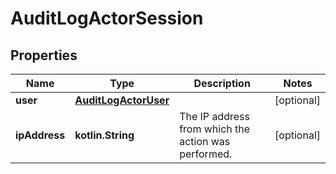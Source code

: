 
# AuditLogActorSession

## Properties
| Name | Type | Description | Notes |
| ------------ | ------------- | ------------- | ------------- |
| **user** | [**AuditLogActorUser**](AuditLogActorUser.md) |  |  [optional] |
| **ipAddress** | **kotlin.String** | The IP address from which the action was performed. |  [optional] |



